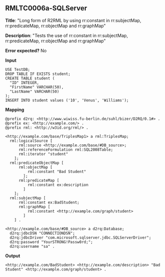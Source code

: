 ## RMLTC0006a-SQLServer

**Title**: "Long form of R2RML by using rr:constant in rr:subjectMap, rr:predicateMap, rr:objectMap and rr:graphMap"

**Description**: "Tests the use of rr:constant in rr:subjectMap, rr:predicateMap, rr:objectMap and rr:graphMap"

**Error expected?** No

**Input**
```
USE TestDB;
DROP TABLE IF EXISTS student;
CREATE TABLE student (
  "ID" INTEGER,
  "FirstName" VARCHAR(50),
  "LastName" VARCHAR(50)
);
INSERT INTO student values ('10', 'Venus', 'Williams');

```

**Mapping**
```
@prefix d2rq: <http://www.wiwiss.fu-berlin.de/suhl/bizer/D2RQ/0.1#> .
@prefix ex: <http://example.com/> .
@prefix rml: <http://w3id.org/rml/> .

<http://example.com/base/TriplesMap1> a rml:TriplesMap;
  rml:logicalSource [
      rml:source <http://example.com/base/#DB_source>;
      rml:referenceFormulation rml:SQL2008Table;
      rml:iterator "student"
    ];
  rml:predicateObjectMap [
      rml:objectMap [
          rml:constant "Bad Student"
        ];
      rml:predicateMap [
          rml:constant ex:description
        ]
    ];
  rml:subjectMap [
      rml:constant ex:BadStudent;
      rml:graphMap [
          rml:constant <http://example.com/graph/student>
        ]
    ] .

<http://example.com/base/#DB_source> a d2rq:Database;
  d2rq:jdbcDSN "CONNECTIONDSN";
  d2rq:jdbcDriver "com.microsoft.sqlserver.jdbc.SQLServerDriver";
  d2rq:password "YourSTRONG!Passw0rd;";
  d2rq:username "sa" .

```

**Output**
```
<http://example.com/BadStudent> <http://example.com/description> "Bad Student" <http://example.com/graph/student> .
```

